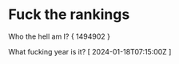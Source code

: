 # Fuck the rankings

Who the hell am I?
{ 1494902 }

What fucking year is it?
[ 2024-01-18T07:15:00Z ]
